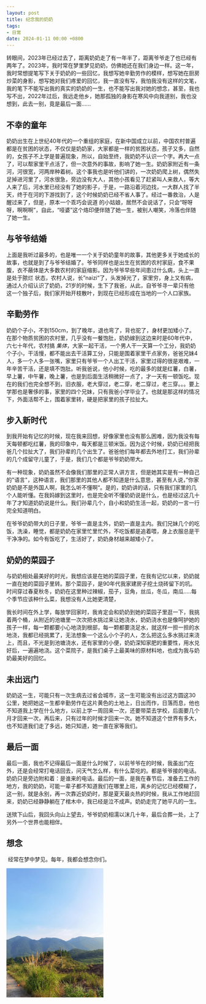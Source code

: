 ```yaml
---
layout: post
title: 纪念我的奶奶
tags: 
- 日常
date: 2024-01-11 00:00 +0800
---
```


​	转眼间，2023年已经过去了，距离奶奶走了有一年半了，距离爷爷走了也已经有两年了。2023年，我时常在梦里梦见奶奶，仿佛她还在我们身边一样。这一年，我时常想提笔写下关于奶奶的一些回忆，我想写她辛勤劳作的模样，想写她在厨房炒菜的身影，想写她对我们疼爱的回忆，我一直没有写，我怕我没有这样的文笔，我的笔下不能写出我的真实的奶奶的一生，也不能写出我对她的想念，甚至，我也写不出，2022年过后，我远走他乡，她那孤独的身影在寒风中向我道别，我也没想到，此去一别，竟是最后一面......

## 不幸的童年

​		奶奶出生在上世纪40年代的一个重组的家庭，在新中国成立以前，中国农村普遍都是在贫困的状态，不仅仅是奶奶家，大家都是一样的贫困状态，孩子又多，自然的，女孩子不上学是普遍现象，所以，自始至终，我奶奶不认识一个字。再大一点了，可以帮家里干点活了，但一次意外的事故，影响了她一生。奶奶家附近有一条河，河很宽，河两岸种着树。这个事我也是听他们讲的，一次奶奶爬上树，偶然失足掉进河里了，河水很急，旁边没有大人，其他小孩看见了赶紧叫人来救人，等大人来了后，河水里已经没有了她的影子，于是，一路沿着河边找，一大群人找了半天，终于在河的下游找到了，这个时候奶奶已经不省人事了。经过一番救治，人是醒过来了，但是，原本一个乖巧会说道 的小姑娘，居然不会说话了，只会“呀呀呀，啊啊啊”，自此，“哑婆”这个烙印便伴随了她一生，被别人嘲笑，冷落也伴随了她一生。

## 与爷爷结婚

​		上面是我听过最多的，也是唯一一个关于奶奶童年的故事，其他更多关于她成长的故事，也就是到了与爷爷结婚了。爷爷同样也是出生在贫困的农村家庭，食不果腹，衣不蔽体是大多数农村的家庭缩影。因为爷爷早些年间患过什么病，头上一直是处于脓烂 状态，农村人说，长”naizi“了，头发掉光了，家里穷，身上又有病，通过人介绍认识了奶奶，21岁的时候，生下了我爸，从此，自爷爷寻一辈只有他这一个独子后，我们家开始开枝散叶，到现在已经形成在当地的一个人口家族。

## 辛勤劳作

​		奶奶个子小，不到150cm，到了晚年，退也弯了，背也驼了，身材更加矮小了。在那个物质贫困的农村里，几乎没有一餐饱肚，奶奶嫁到这边来时是60年代中，六七十年代，农村搞 *集体*，大家一起干活，一个男人干一天算一个工分，我奶奶个子小，干活慢，都不能出去干活算工分，只能是围着家里干点家务，爸爸兄妹4人，多一个人多一张嘴，家里只有爷爷一个人出工干活，家里过得的很是艰难，一年辛苦干活，还是填不饱肚。听我爸说，他小时候，吃的最多的就是红薯，白薯，早上薯，中午薯，晚上薯，也是到后面生活稍微好一点了，才一天有一顿饭吃。现在的我们也完全想不到，旧衣服，老大穿过，老二穿，老二穿过，老三穿。。。要上学那也是奢侈的事，家里的四个兄妹，只有我爸小学毕业了。也就是那这样的情况下，外面活帮不上，围着家里转，硬是把家里的孩子拉扯大。

## 步入新时代

​		到我开始有记忆的时候，现在我来回想，好像家里也没有那么困难，因为我没有每天每顿都吃红薯，我的印象中，每天都是三顿米饭。因为这个时候，奶奶已经把我爸几个拉扯大了，我们孙辈的几个出生了。爸爸他们每年都去外地打工，我们孙辈的几个成留守儿童了，于是，我们几个都是爷爷奶奶带大。

​		有一种现象，奶奶虽然不会像我们那里的正常人讲方言，但是她其实是有一种自己的"语言"，这种语言，我们那里的其他人都不知道是什么意思，甚至有人说，”你家奶奶是不是外国人啊，我怎么听不懂啊“。是的，奶奶讲的话，只有我们家里的几个人能听懂。在我妈嫁到这里时，也是完全听不懂奶奶说是什么，也是经过这几十年了才知道奶奶说是什么。我们孙辈几个，自小和奶奶生活一起，奶奶的一言一行完全知道明白。

​		在爷爷奶奶带大的日子里，爷爷一直是主外，奶奶一直是主内。我们兄妹几个的吃饭，洗澡，睡觉，都是奶奶在家里忙里忙外，不吃饭都是追着喂，身上衣服总是干干净净的。如今有饭吃了，生活好了，奶奶身材越来越矮小了。

## 奶奶的菜园子

​		与奶奶相处最美好的时光，我想应该是在她的菜园子里，在我有记忆以来，奶奶就一直在她的菜园子里转。那个菜园子，是90年代我家建房子挖土烧砖留下的坑。时间穿过春夏秋冬，奶奶在这里种过辣椒，茄子，豆角，丝瓜，冬瓜，南瓜.....每个季节应该种什么菜，我想没有人比她更清楚，

​		我长时间在外上学，每放学回家时，我肯定会和奶奶到她的菜园子里逛一下，我挑着两个桶，从附近的池塘里一次次把水挑过来让她浇水，奶奶浇水也是像呵护她的孩子一样，每一颗都要小心地浇到根部，每一颗都要浇足水，就这样一担一担的水地浇，我都已经挑累了，无法想象一个这么小个子的人，怎么把这么多水挑过来浇上，而且，不光是到池塘浇水，还有家里的小便，奶奶深知家肥的重要性，用水兑好后，一遍遍地浇。这个菜院子，是我们桌子上最美味的原材料地，也成为我与奶奶最美好的回忆。

## 未出远门

​		奶奶这一生，可能只有一次生病去过省会城市，这一生可能没有出过这方圆这30公里，她把她这一生都辛勤劳作在这片黄色的土地上，日出而作，日落而息，他也不知道我上学在什么地方，以前上学一周回来一次，还要带菜去学校，后面要几个月才回来一次，再后来，只有过年的时候才回来一次。她不知道这个世界有多大，也不知道我们走了多远，她只知道，她一直在家等我们。

## 最后一面

​		最后一面，我也不记得最后一面是什么时候了，以前爷爷在的时候，我虽出门在外，还是会经常打电话回去，问天气怎么样，有什么菜吃的。都是爷爷接的电话。奶奶只是旁边附和着：是谁来的电话。最后的一面，是我在春节后，准备去工作的地方，我的奶奶，可能一辈子都不知道我们在哪里上班，离乡的记忆已经模糊了，这一别，就是永别，再一次靠近奶奶时，那是夏天最炎热的时候，我从工作地赶回来，奶奶已经静静躺在了棺木中，我已经是泣不成声。奶奶走完了她平凡的一生。

​		送殡下山后，我回头向山上望去，爷爷奶奶相濡以沫几十年，最后合葬一处，上了另外一个世界也能相伴。

## 想念		

​		经常在梦中梦见。每年，我都会想念你们。

<img src="https://github.com/lvguidong/lvguidong.github.io/blob/main/bg.jpeg?raw=true" style="zoom: 33%;" />

